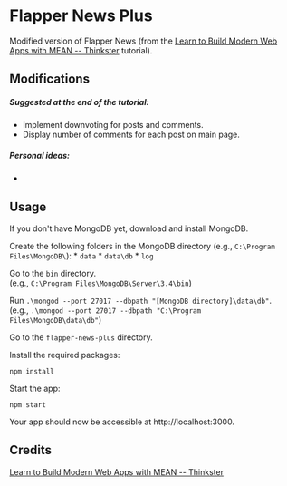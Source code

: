 # Flapper News Plus

Modified version of Flapper News (from the [Learn to Build Modern Web Apps with MEAN -- Thinkster](https://thinkster.io/tutorials/mean-stack) tutorial).

## Modifications

##### Suggested at the end of the tutorial:

* Implement downvoting for posts and comments.
* Display number of comments for each post on main page.

##### Personal ideas:

*

## Usage

If you don't have MongoDB yet, download and install MongoDB.

Create the following folders in the MongoDB directory (e.g., `C:\Program Files\MongoDB\`):
	* `data`
	* `data\db`
	* `log`

Go to the `bin` directory.
<br />(e.g., `C:\Program Files\MongoDB\Server\3.4\bin`)

Run `.\mongod --port 27017 --dbpath "[MongoDB directory]\data\db"`.
<br />(e.g., `.\mongod --port 27017 --dbpath "C:\Program Files\MongoDB\data\db"`)

Go to the `flapper-news-plus` directory.

Install the required packages:

````
npm install
````

Start the app:

````
npm start
````

Your app should now be accessible at http://localhost:3000.

## Credits

[Learn to Build Modern Web Apps with MEAN -- Thinkster](https://thinkster.io/tutorials/mean-stack)